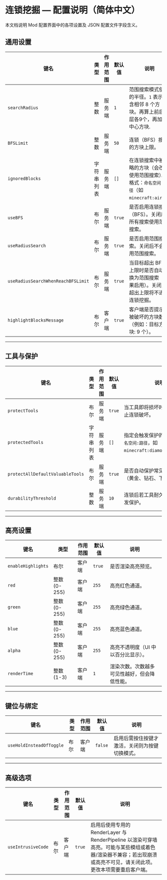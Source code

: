 # 连锁挖掘 — 配置说明（简体中文）

本文档说明 Mod 配置界面中的各项设置及 JSON 配置文件字段含义。

## 通用设置
| 键名                                 | 类型    | 作用范围 | 默认值    | 说明                                                       |
|------------------------------------|-------|------|--------|----------------------------------------------------------|
| `searchRadius`                     | 整数    | 服务端  | `1`    | 范围搜索模式使用的半径。`1` 表示包含相邻 8 个方块。再算上前后两层各9个，再加上中心方块.         |
| `BFSLimit`                         | 整数    | 服务端  | `50`   | 连锁（BFS）搜索的方块上限。                                          |
| `ignoredBlocks`                    | 字符串列表 | 服务端  | `[]`   | 在连锁搜索中被忽略的方块（会改为使用范围搜索）。格式：`命名空间:路径`（如 `minecraft:air`）。 |
| `useBFS`                           | 布尔    | 服务端  | `true` | 是否启用连锁搜索（BFS）。关闭后所有搜索使用范围搜索。                             |
| `useRadiusSearch`                  | 布尔    | 服务端  | `true` | 是否启用范围搜索。关闭后不会使用范围搜索。                                    |
| `useRadiusSearchWhenReachBFSLimit` | 布尔    | 服务端  | `true` | 当目标超出 BFS 上限时是否自动切换为范围搜索（如果启用）。关闭后超出上限将不进行连锁挖掘。          |
| `highlightBlocksMessage`           | 布尔    | 客户端  | `true` | 客户端是否提示将被破坏的方块数量（例如：目标方块: 9 个）。                          |

---

## 工具与保护
| 键名                               | 类型    | 作用范围 | 默认值    | 说明                                                      |
|----------------------------------|-------|------|--------|---------------------------------------------------------|
| `protectTools`                   | 布尔    | 服务端  | `true` | 当工具即将损坏时弹出警告并停止连锁破坏。                                    |
| `protectedTools`                 | 字符串列表 | 服务端  | `[]`   | 指定会触发保护的工具（格式 `命名空间:路径`，如 `minecraft:diamond_pickaxe`）。 |
| `protectAllDefaultValuableTools` | 布尔    | 服务端  | `true` | 是否自动保护常见的贵重工具（黄金、钻石、下界合金）。                              |
| `durabilityThreshold`            | 整数    | 服务端  | `10`   | 连锁后若工具耐久低于该值则触发保护。                                      |

---

## 高亮设置
| 键名                 | 类型         | 作用范围 | 默认值    | 说明                     |
|--------------------|------------|------|--------|------------------------|
| `enableHighlights` | 布尔         | 客户端  | `true` | 是否渲染高亮预览。              |
| `red`              | 整数 (0-255) | 客户端  | `255`  | 高亮红色通道。                |
| `green`            | 整数 (0-255) | 客户端  | `255`  | 高亮绿色通道。                |
| `blue`             | 整数 (0-255) | 客户端  | `255`  | 高亮蓝色通道。                |
| `alpha`            | 整数 (0-255) | 客户端  | `255`  | 高亮不透明度（UI 中以百分比显示）。    |
| `renderTime`       | 整数 (1-3)   | 客户端  | `1`    | 渲染次数。次数越多可见性越好，但会降低性能。 |

---

## 键位与绑定
| 键名                       | 类型 | 作用范围 | 默认值     | 说明                      |
|--------------------------|----|------|---------|-------------------------|
| `useHoldInsteadOfToggle` | 布尔 | 客户端  | `false` | 启用后需按住按键才激活，关闭则为按键切换模式。 |

---

## 高级选项
| 键名                 | 类型 | 作用范围 | 默认值    | 说明                                                                                               |
|--------------------|----|------|--------|--------------------------------------------------------------------------------------------------|
| `useIntrusiveCode` | 布尔 | 客户端  | `true` | 启用后使用专用的 RenderLayer 与 RenderPipeline 以渲染可穿墙高亮。可能与某些模组或着色器/渲染器不兼容；若出现崩溃或高亮不可见，请关闭此项。更改本项需要重启客户端。 |
